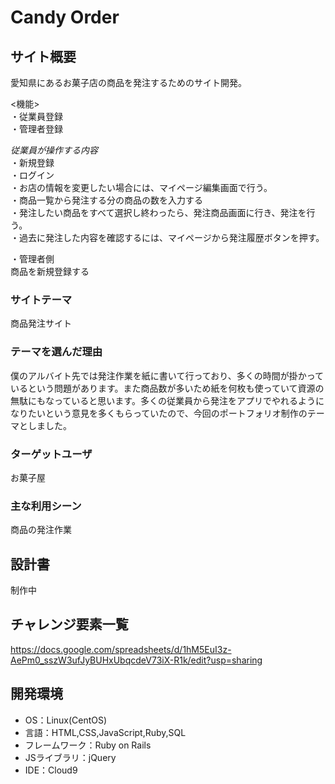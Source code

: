 
# Candy Order

## サイト概要
愛知県にあるお菓子店の商品を発注するためのサイト開発。  

<機能>    
・従業員登録  
・管理者登録  

*従業員が操作する内容*    
・新規登録  
・ログイン  
・お店の情報を変更したい場合には、マイページ編集画面で行う。  
・商品一覧から発注する分の商品の数を入力する  
・発注したい商品をすべて選択し終わったら、発注商品画面に行き、発注を行う。  
・過去に発注した内容を確認するには、マイページから発注履歴ボタンを押す。  

・管理者側  
商品を新規登録する

### サイトテーマ
商品発注サイト

### テーマを選んだ理由
僕のアルバイト先では発注作業を紙に書いて行っており、多くの時間が掛かっているという問題があります。また商品数が多いため紙を何枚も使っていて資源の無駄にもなっていると思います。多くの従業員から発注をアプリでやれるようになりたいという意見を多くもらっていたので、今回のポートフォリオ制作のテーマとしました。

### ターゲットユーザ
お菓子屋

### 主な利用シーン
商品の発注作業

## 設計書
制作中

## チャレンジ要素一覧
https://docs.google.com/spreadsheets/d/1hM5EuI3z-AePm0_sszW3ufJyBUHxUbqcdeV73iX-R1k/edit?usp=sharing

## 開発環境
- OS：Linux(CentOS)
- 言語：HTML,CSS,JavaScript,Ruby,SQL
- フレームワーク：Ruby on Rails
- JSライブラリ：jQuery
- IDE：Cloud9
